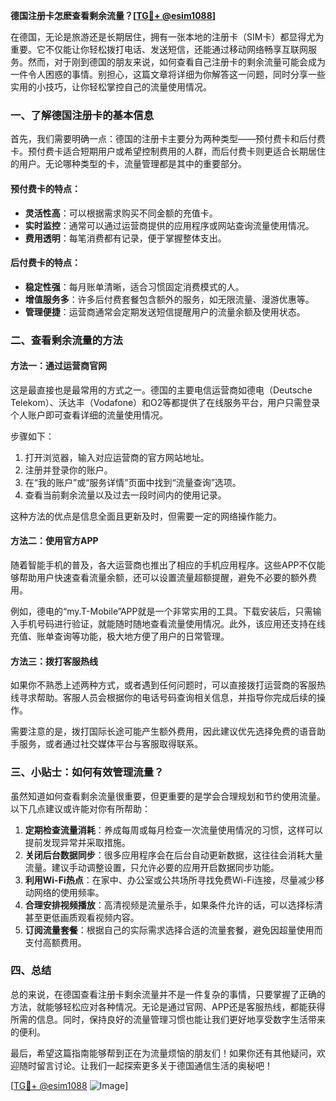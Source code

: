 **德国注册卡怎麽查看剩余流量？[[TG💪+ @esim1088](https://t.me/s/esim1088)]**

在德国，无论是旅游还是长期居住，拥有一张本地的注册卡（SIM卡）都显得尤为重要。它不仅能让你轻松拨打电话、发送短信，还能通过移动网络畅享互联网服务。然而，对于刚到德国的朋友来说，如何查看自己注册卡的剩余流量可能会成为一件令人困惑的事情。别担心，这篇文章将详细为你解答这一问题，同时分享一些实用的小技巧，让你轻松掌控自己的流量使用情况。

### 一、了解德国注册卡的基本信息

首先，我们需要明确一点：德国的注册卡主要分为两种类型——预付费卡和后付费卡。预付费卡适合短期用户或希望控制费用的人群，而后付费卡则更适合长期居住的用户。无论哪种类型的卡，流量管理都是其中的重要部分。

#### 预付费卡的特点：
- **灵活性高**：可以根据需求购买不同金额的充值卡。
- **实时监控**：通常可以通过运营商提供的应用程序或网站查询流量使用情况。
- **费用透明**：每笔消费都有记录，便于掌握整体支出。

#### 后付费卡的特点：
- **稳定性强**：每月账单清晰，适合习惯固定消费模式的人。
- **增值服务多**：许多后付费套餐包含额外的服务，如无限流量、漫游优惠等。
- **管理便捷**：运营商通常会定期发送短信提醒用户的流量余额及使用状态。

### 二、查看剩余流量的方法

#### 方法一：通过运营商官网
这是最直接也是最常用的方式之一。德国的主要电信运营商如德电（Deutsche Telekom）、沃达丰（Vodafone）和O2等都提供了在线服务平台，用户只需登录个人账户即可查看详细的流量使用情况。

步骤如下：
1. 打开浏览器，输入对应运营商的官方网站地址。
2. 注册并登录你的账户。
3. 在“我的账户”或“服务详情”页面中找到“流量查询”选项。
4. 查看当前剩余流量以及过去一段时间内的使用记录。

这种方法的优点是信息全面且更新及时，但需要一定的网络操作能力。

#### 方法二：使用官方APP
随着智能手机的普及，各大运营商也推出了相应的手机应用程序。这些APP不仅能够帮助用户快速查看流量余额，还可以设置流量超额提醒，避免不必要的额外费用。

例如，德电的“my.T-Mobile”APP就是一个非常实用的工具。下载安装后，只需输入手机号码进行验证，就能随时随地查看流量使用情况。此外，该应用还支持在线充值、账单查询等功能，极大地方便了用户的日常管理。

#### 方法三：拨打客服热线
如果你不熟悉上述两种方式，或者遇到任何问题时，可以直接拨打运营商的客服热线寻求帮助。客服人员会根据你的电话号码查询相关信息，并指导你完成后续的操作。

需要注意的是，拨打国际长途可能产生额外费用，因此建议优先选择免费的语音助手服务，或者通过社交媒体平台与客服取得联系。

### 三、小贴士：如何有效管理流量？

虽然知道如何查看剩余流量很重要，但更重要的是学会合理规划和节约使用流量。以下几点建议或许能对你有所帮助：

1. **定期检查流量消耗**：养成每周或每月检查一次流量使用情况的习惯，这样可以提前发现异常并采取措施。
2. **关闭后台数据同步**：很多应用程序会在后台自动更新数据，这往往会消耗大量流量。建议手动调整设置，只允许必要的应用开启数据同步功能。
3. **利用Wi-Fi热点**：在家中、办公室或公共场所寻找免费Wi-Fi连接，尽量减少移动网络的使用频率。
4. **合理安排视频播放**：高清视频是流量杀手，如果条件允许的话，可以选择标清甚至更低画质观看视频内容。
5. **订阅流量套餐**：根据自己的实际需求选择合适的流量套餐，避免因超量使用而支付高额费用。

### 四、总结

总的来说，在德国查看注册卡剩余流量并不是一件复杂的事情，只要掌握了正确的方法，就能够轻松应对各种情况。无论是通过官网、APP还是客服热线，都能获得所需的信息。同时，保持良好的流量管理习惯也能让我们更好地享受数字生活带来的便利。

最后，希望这篇指南能够帮到正在为流量烦恼的朋友们！如果你还有其他疑问，欢迎随时留言讨论。让我们一起探索更多关于德国通信生活的奥秘吧！

[[TG💪+ @esim1088](https://t.me/s/esim1088) ![Image](https://i.postimg.cc/4NQfJmqS/Snipaste-2025-05-13-00-14-12.png)]